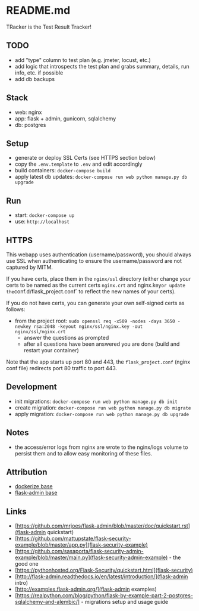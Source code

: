 # README.md

TRacker is the Test Result Tracker!


## TODO
- add "type" column to test plan (e.g. jmeter, locust, etc.)
- add logic that introspects the test plan and grabs summary, details, run info, etc. if possible
- add db backups


## Stack
- web: nginx
- app: flask + admin, gunicorn, sqlalchemy
- db: postgres


## Setup
- generate or deploy SSL Certs (see HTTPS section below)
- copy the `.env.template` to `.env` and edit accordingly
- build containers: `docker-compose build`
- apply latest db updates: `docker-compose run web python manage.py db upgrade`



## Run
- start: `docker-compose up`
- use: `http://localhost`


## HTTPS
This webapp uses authentication (username/password), you should always use SSL when authenticating to ensure the username/password are not captured by MITM.

If you have certs, place them in the `nginx/ssl` directory (either change your certs to be named as the current certs `nginx.crt` and nginx.key` or update the `conf.d/flask_project.conf` to reflect the new names of your certs).

If you do not have certs, you can generate your own self-signed certs as follows:
- from the project root: `sudo openssl req -x509 -nodes -days 3650 -newkey rsa:2048 -keyout nginx/ssl/nginx.key -out nginx/ssl/nginx.crt`
  * answer the questions as prompted
  * after all questions have been answered you are done (build and restart your container)

Note that the app starts up port 80 and 443, the `flask_project.conf` (nginx conf file) redirects port 80 traffic to port 443.


## Development
- init migrations: `docker-compose run web python manage.py db init`
- create migration: `docker-compose run web python manage.py db migrate`
- apply migration: `docker-compose run web python manage.py db upgrade`


## Notes
- the access/error logs from nginx are wrote to the nginx/logs volume to persist them and to allow easy monitoring of these files.


## Attribution
- [dockerize base](https://realpython.com/blog/python/dockerizing-flask-with-compose-and-machine-from-localhost-to-the-cloud/)
- [flask-admin base](https://github.com/flask-admin/flask-admin/blob/master/examples/sqla/app.py)


## Links
- [https://github.com/mrjoes/flask-admin/blob/master/doc/quickstart.rst](flask-admin quickstart)
- [https://github.com/mattupstate/flask-security-example/blob/master/app.py](flask-security-example)
- [https://github.com/sasaporta/flask-security-admin-example/blob/master/main.py](flask-security-admin-example) - the good one
- [https://pythonhosted.org/Flask-Security/quickstart.html](flask-security)
- [http://flask-admin.readthedocs.io/en/latest/introduction/](flask-admin intro)
- [http://examples.flask-admin.org/](flask-admin examples)
- [https://realpython.com/blog/python/flask-by-example-part-2-postgres-sqlalchemy-and-alembic/] - migrations setup and usage guide
